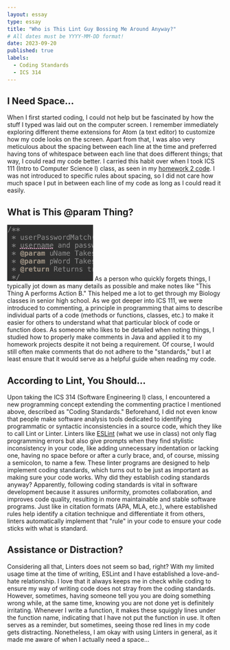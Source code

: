 ```yaml
---
layout: essay
type: essay
title: "Who is This Lint Guy Bossing Me Around Anyway?"
# All dates must be YYYY-MM-DD format!
date: 2023-09-20
published: true
labels:
  - Coding Standards
  - ICS 314
---
```


## I Need Space...
<p>
When I first started coding, I could not help but be fascinated by how the stuff I typed was laid out on the computer screen. I remember immediately exploring different theme extensions for Atom (a text editor) to customize how my code looks on the screen. Apart from that, I was also very meticulous about the spacing between each line at the time and preferred having tons of whitespace between each line that does different things; that way, I could read my code better. I carried this habit over when I took ICS 111 (Intro to Computer Science I) class, as seen in my <a href="https://github.com/aaron-ancheta/ics111-hw2/blob/main/Assignment02.java" target="_blank">homework 2 code</a>. I was not introduced to specific rules about spacing, so I did not care how much space I put in between each line of my code as long as I could read it easily.
</p>

## What is This @param Thing?
<p>
<img width="200px" class="rounded float-end pe-4" src="../img/essay-photos/param.png">
As a person who quickly forgets things, I typically jot down as many details as possible and make notes like "This Thing A performs Action B." This helped me a lot to get through my Biology classes in senior high school. As we got deeper into ICS 111, we were introduced to commenting, a principle in programming that aims to describe individual parts of a code (methods or functions, classes, etc.) to make it easier for others to understand what that particular block of code or function does. As someone who likes to be detailed when noting things, I studied how to properly make comments in Java and applied it to my homework projects despite it not being a requirement. Of course, I would still often make comments that do not adhere to the "standards," but I at least ensure that it would serve as a helpful guide when reading my code. 
</p>

## According to Lint, You Should...
<p>
Upon taking the ICS 314 (Software Engineering I) class, I encountered a new programming concept extending the commenting practice I mentioned above, described as "Coding Standards." Beforehand, I did not even know that people make software analysis tools dedicated to identifying programmatic or syntactic inconsistencies in a source code, which they like to call Lint or Linter. Linters like <a href="https://eslint.org/" target="_blank">ESLint</a> (what we use in class) not only flag programming errors but also give prompts when they find stylistic inconsistency in your code, like adding unnecessary indentation or lacking one, having no space before or after a curly brace, and, of course, missing a semicolon, to name a few. These linter programs are designed to help implement coding standards, which turns out to be just as important as making sure your code works. Why did they establish coding standards anyway? Apparently, following coding standards is vital in software development because it assures uniformity, promotes collaboration, and improves code quality, resulting in more maintainable and stable software programs. Just like in citation formats (APA, MLA, etc.), where established rules help identify a citation technique and differentiate it from others, linters automatically implement that "rule" in your code to ensure your code sticks with what is standard.
</p>

## Assistance or Distraction?
<p>
Considering all that, Linters does not seem so bad, right? With my limited usage time at the time of writing, ESLint and I have established a love-and-hate relationship. I love that it always keeps me in check while coding to ensure my way of writing code does not stray from the coding standards. However, sometimes, having someone tell you you are doing something wrong while, at the same time, knowing you are not done yet is definitely irritating. Whenever I write a function, it makes these squiggly lines under the function name, indicating that I have not put the function in use. It often serves as a reminder, but sometimes, seeing those red lines in my code gets distracting. Nonetheless, I am okay with using Linters in general, as it made me aware of when I actually need a space...
</p>
